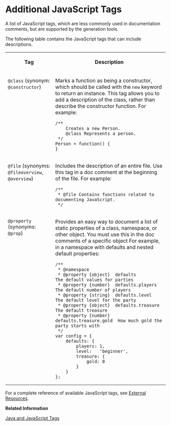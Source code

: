 <!-- loioe40c5b972e63457a8abf4ba0f871de64 -->

# Additional JavaScript Tags

A list of JavaScript tags, which are less commonly used in documentation comments, but are supported by the generation tools.



The following table contains the JavaScript tags that can include descriptions.


<table>
<tr>
<th valign="top">

Tag



</th>
<th valign="top">

Description



</th>
</tr>
<tr>
<td valign="top">

`@class` \(synonym: `@constructor`\)



</td>
<td valign="top">

Marks a function as being a constructor, which should be called with the `new` keyword to return an instance. This tag allows you to add a description of the class, rather than describe the constructor function. For example:

```
/**
    Creates a new Person.
    @class Represents a person. 
 */ 
Person = function() {
}
```



</td>
</tr>
<tr>
<td valign="top">

`@file` \(synonyms: `@fileoverview`, `@overview`\)



</td>
<td valign="top">

Includes the description of an entire file. Use this tag in a doc comment at the beginning of the file. For example:

```
/**
 * @file Contains functions related to documenting JavaScript.
 */
```



</td>
</tr>
<tr>
<td valign="top">

`@property` \(synonyms: `@prop`\)



</td>
<td valign="top">

Provides an easy way to document a list of static properties of a class, namespace, or other object. You must use this in the doc comments of a specific object For example, in a namespace with defaults and nested default properties:

```
/**
 * @namespace
 * @property {object}  defaults                The default values for parties
 * @property {number}  defaults.players        The default number of players
 * @property {string}  defaults.level          The default level for the party
 * @property {object}  defaults.treasure       The default treasure
 * @property {number}  defaults.treasure.gold  How much gold the party starts with
 */
var config = {
    defaults: {
        players: 1,
        level:   'beginner',
        treasure: {
            gold: 0
        }
    }
};

```



</td>
</tr>
</table>

For a complete reference of available JavaScript tags, see [External Resources](../external-resources-e019255.md).

**Related Information**  


[Java and JavaScript Tags](java-and-javascript-tags-6d32db8.md "A reference of the most commonly used Java and JavaScript block and inline tags that you can use in your documentation comments.")

